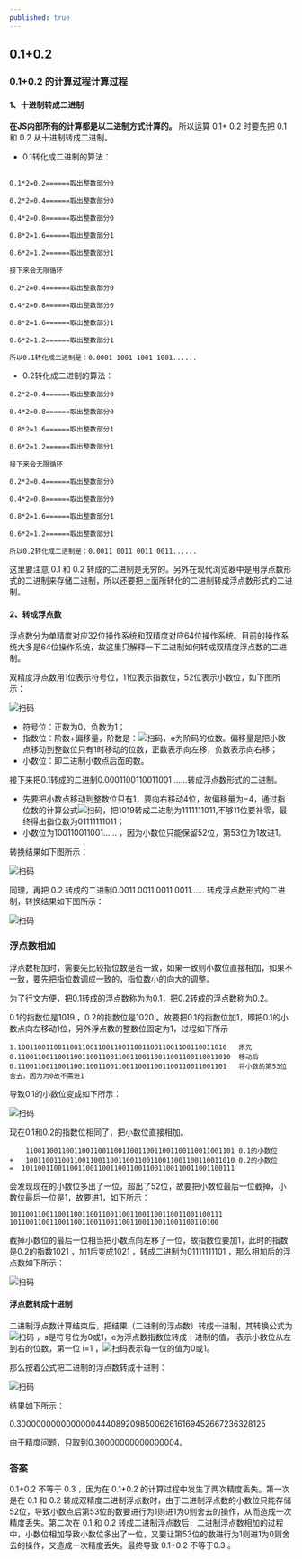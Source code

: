```yaml
---
published: true
---
```

## 0.1+0.2

### 0.1+0.2 的计算过程计算过程

#### 1、十进制转成二进制

**在JS内部所有的计算都是以二进制方式计算的。** 所以运算 0.1+ 0.2 时要先把 0.1和 0.2 从十进制转成二进制。

- 0.1转化成二进制的算法：

```

0.1*2=0.2======取出整数部分0

0.2*2=0.4======取出整数部分0

0.4*2=0.8======取出整数部分0

0.8*2=1.6======取出整数部分1

0.6*2=1.2======取出整数部分1

接下来会无限循环

0.2*2=0.4======取出整数部分0

0.4*2=0.8======取出整数部分0

0.8*2=1.6======取出整数部分1

0.6*2=1.2======取出整数部分1

所以0.1转化成二进制是：0.0001 1001 1001 1001......
```

- 0.2转化成二进制的算法：

```
0.2*2=0.4======取出整数部分0

0.4*2=0.8======取出整数部分0

0.8*2=1.6======取出整数部分1

0.6*2=1.2======取出整数部分1

接下来会无限循环

0.2*2=0.4======取出整数部分0

0.4*2=0.8======取出整数部分0

0.8*2=1.6======取出整数部分1

0.6*2=1.2======取出整数部分1

所以0.2转化成二进制是：0.0011 0011 0011 0011......
```

这里要注意 0.1 和 0.2 转成的二进制是无穷的。另外在现代浏览器中是用浮点数形式的二进制来存储二进制，所以还要把上面所转化的二进制转成浮点数形式的二进制。

#### 2、转成浮点数

浮点数分为单精度对应32位操作系统和双精度对应64位操作系统。目前的操作系统大多是64位操作系统，故这里只解释一下二进制如何转成双精度浮点数的二进制。

双精度浮点数用1位表示符号位，11位表示指数位，52位表示小数位，如下图所示：

![扫码]({{site.baseurl}}/assets/img/demo/202103/2021-03-24-0001.png)

- 符号位：正数为0，负数为1；
- 指数位：阶数+偏移量，阶数是：![扫码]({{site.baseurl}}/assets/img/demo/202103/2021-03-24-0002.jpg)，e为阶码的位数。偏移量是把小数点移动到整数位只有1时移动的位数，正数表示向左移，负数表示向右移；
- 小数位：即二进制小数点后面的数。

接下来把0.1转成的二进制0.0001100110011001 ......转成浮点数形式的二进制。

- 先要把小数点移动到整数位只有1，要向右移动4位，故偏移量为−4，通过指位数的计算公式![扫码]({{site.baseurl}}/assets/img/demo/202103/2021-03-34-0011.jpg)，把1019转成二进制为1111111011,不够11位要补零，最终得出指位数为01111111011；
- 小数位为100110011001...... ，因为小数位只能保留52位，第53位为1故进1。

转换结果如下图所示：

![扫码]({{site.baseurl}}/assets/img/demo/202103/2021-03-24-0009.png)

同理，再把 0.2 转成的二进制0.0011 0011 0011 0011...... 转成浮点数形式的二进制，转换结果如下图所示：

![扫码]({{site.baseurl}}/assets/img/demo/202103/2021-03-24-0010.png)


### 浮点数相加

浮点数相加时，需要先比较指位数是否一致，如果一致则小数位直接相加，如果不一致，要先把指位数调成一致的，指位数小的向大的调整。

为了行文方便，把0.1转成的浮点数称为为0.1，把0.2转成的浮点数称为0.2。

0.1的指数位是1019 ，0.2的指数位是1020 。故要把0.1的指数位加1，即把0.1的小数点向左移动1位，另外浮点数的整数位固定为1，过程如下所示

```
1.1001100110011001100110011001100110011001100110011010   原先
0.11001100110011001100110011001100110011001100110011010  移动后  
0.1100110011001100110011001100110011001100110011001101   将小数的第53位舍去，因为为0故不需进1
```

导致0.1的小数位变成如下所示：

![扫码]({{site.baseurl}}/assets/img/demo/202103/2021-03-24-0004.png)

现在0.1和0.2的指数位相同了，把小数位直接相加。

```
    1100110011001100110011001100110011001100110011001101 0.1的小数位
+   1001100110011001100110011001100110011001100110011010 0.2的小数位
=  10110011001100110011001100110011001100110011001100111

```

会发现现在的小数位多出了一位，超出了52位，故要把小数位最后一位截掉，小数位最后一位是1，故要进1，如下所示：

```
10110011001100110011001100110011001100110011001100111
1011001100110011001100110011001100110011001100110100
```

截掉小数位的最后一位相当把小数点向左移了一位，故指数位要加1，此时的指数是0.2的指数1021 ，加1后变成1021 ，转成二进制为01111111101 ，那么相加后的浮点数如下所示：

![扫码]({{site.baseurl}}/assets/img/demo/202103/2021-03-24-0005.jpg)


#### 浮点数转成十进制

二进制浮点数计算结束后，把结果（二进制的浮点数）转成十进制，其转换公式为![扫码]({{site.baseurl}}/assets/img/demo/202103/2021-03-24-0006.jpg) ，s是符号位为0或1，e为浮点数指数位转成十进制的值，i表示小数位从左到右的位数，第一位 i=1 ，![扫码]({{site.baseurl}}/assets/img/demo/202103/2021-03-24-0007.jpg)表示每一位的值为0或1。

那么按着公式把二进制的浮点数转成十进制：

![扫码]({{site.baseurl}}/assets/img/demo/202103/2021-03-24-0008.jpg)


结果如下所示：

0.3000000000000000444089209850062616169452667236328125

由于精度问题，只取到0.30000000000000004。

### 答案

0.1+0.2 不等于 0.3 ，因为在 0.1+0.2 的计算过程中发生了两次精度丢失。第一次是在 0.1 和 0.2 转成双精度二进制浮点数时，由于二进制浮点数的小数位只能存储52位，导致小数点后第53位的数要进行为1则进1为0则舍去的操作，从而造成一次精度丢失。第二次在 0.1 和 0.2 转成二进制浮点数后，二进制浮点数相加的过程中，小数位相加导致小数位多出了一位，又要让第53位的数进行为1则进1为0则舍去的操作，又造成一次精度丢失。最终导致 0.1+0.2 不等于0.3 。

